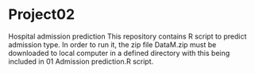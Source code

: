 # Project02
Hospital admission prediction
This repository contains R script to predict admission type. In order to run it, the zip file DataM.zip 
must be downloaded to local computer in a defined directory with this being included in 01 Admission prediction.R script.
